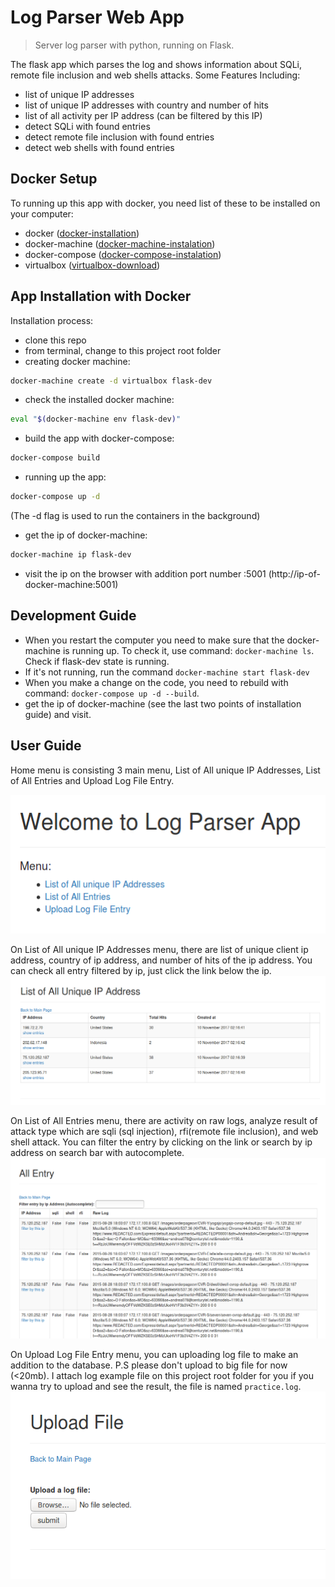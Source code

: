# Log Parser Web App
> Server log parser with python, running on Flask.

The flask app which parses the log and shows information about SQLi, 
remote file inclusion and web shells attacks.
Some Features Including:
- list of unique IP addresses
- list of unique IP addresses with country and number of hits
- list of all activity per IP address (can be filtered by this IP)
- detect SQLi with found entries
- detect remote file inclusion with found entries
- detect web shells with found entries

## Docker Setup

To running up this app with docker, you need list of these to be installed
on your computer:
- docker ([docker-installation])
- docker-machine ([docker-machine-instalation])
- docker-compose ([docker-compose-instalation])
- virtualbox ([virtualbox-download])


## App Installation with Docker
Installation process:
- clone this repo
- from terminal, change to this project root folder
- creating docker machine: 
```sh
docker-machine create -d virtualbox flask-dev
```
- check the installed docker machine:
```sh
eval "$(docker-machine env flask-dev)"
```
- build the app with docker-compose:
```sh
docker-compose build
```
- running up the app:
```sh
docker-compose up -d
```
(The -d flag is used to run the containers in the background)
- get the ip of docker-machine:
```sh
docker-machine ip flask-dev
```
- visit the ip on the browser with addition port number :5001 (http://ip-of-docker-machine:5001)

## Development Guide
- When you restart the computer you need to make sure that the docker-machine is running up.
To check it, use command: `docker-machine ls`. Check if flask-dev state is running.
- If it's not running, run the command `docker-machine start flask-dev`
- When you make a change on the code, you need to rebuild with command: 
`docker-compose up -d --build`.
- get the ip of docker-machine (see the last two points of installation guide) and visit.

## User Guide

Home menu is consisting 3 main menu, List of All unique IP Addresses, List of All Entries and 
Upload Log File Entry.

![](img/home.png)

On List of All unique IP Addresses menu, there are list of unique client ip address, country of ip address, and
number of hits of the ip address. You can check all entry filtered by ip, just click the link below
the ip.
![](img/list_ip.png)

On List of All Entries menu, there are activity on raw logs, analyze result of attack type which are 
sqli (sql injection), rfi(remote file inclusion), and web shell attack. You can filter the entry by
clicking on the link or search by ip address on search bar with autocomplete.
![](img/list_entry.png)

On Upload Log File Entry menu, you can uploading log file to make an addition to the database.
P.S please don't upload to big file for now (<20mb). I attach log example file on this project 
root folder for you if you wanna try to upload and see the result, the file is named `practice.log`.
![](img/upload_log.png)

[docker-installation]: https://docs.docker.com/engine/installation/
[docker-machine-instalation]: https://docs.docker.com/machine/install-machine/
[docker-compose-instalation]: https://docs.docker.com/compose/install/
[virtualbox-download]: https://www.virtualbox.org/wiki/Downloads
